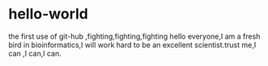 # hello-world
the first use of git-hub ,fighting,fighting,fighting
hello everyone,I am a fresh bird in bioinformatics,I will work hard to be an excellent scientist.trust me,I can ,I can,I can.
